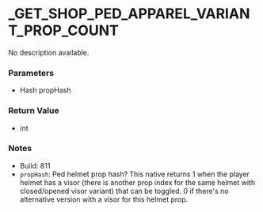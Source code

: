 # _GET_SHOP_PED_APPAREL_VARIANT_PROP_COUNT

No description available.

### Parameters
* Hash propHash

### Return Value
* int

### Notes
* Build: 811
* `propHash`: Ped helmet prop hash?
This native returns 1 when the player helmet has a visor (there is another prop index for the same helmet with closed/opened visor variant) that can be toggled. 0 if there's no alternative version with a visor for this helmet prop.

